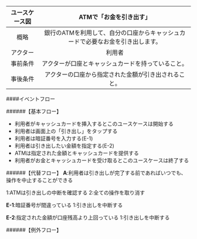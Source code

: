 |ユースケース図|ATMで「お金を引き出す」|
|:--:|:--:|
|概略|銀行のATMを利用して、自分の口座からキャッシュカードで必要なお金を引き出します。|
|アクター|利用者|
|事前条件|アクターが口座とキャッシュカードを持っていること。|
|事後条件|アクターの口座から指定された金額が引き出されること。|

####イベントフロー

######【基本フロー】
- 利用者がキャッシュカードを挿入するとこのユースケースは開始する
- 利用者は画面上の「引き出し」をタップする
- 利用者は暗証番号を入力する(E-1)
- 利用者は引き出したい金額を指定する(E-2)
- ATMは指定された金額とキャッシュカードを提供する
- 利用者がお金とキャッシュカードを受け取るとこのユースケースは終了する

######【代替フロー】
**A**:利用者は引き出しが完了する前であればいつでも、操作を中止することができる

1:ATMは引き出しの中断を確認する
2:全ての操作を取り消す

**E-1**:暗証番号が間違っている
1:引き出しを中断する

**E-2**:指定された金額が口座残高より上回っている
1:引き出しを中断する

######【例外フロー】